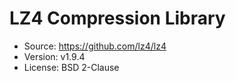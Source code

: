 # LZ4 Compression Library

* Source: https://github.com/lz4/lz4
* Version: v1.9.4
* License: BSD 2-Clause
